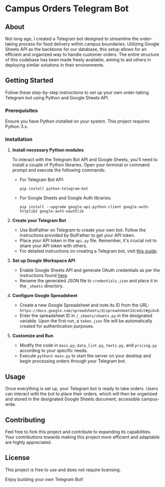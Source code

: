 # Campus Orders Telegram Bot

## About

Not long ago, I created a Telegram bot designed to streamline the order-taking process for food delivery within campus boundaries. Utilizing Google Sheets API as the backbone for our database, this setup allows for an efficient and organized way to handle customer orders. The entire structure of this codebase has been made freely available, aiming to aid others in deploying similar solutions in their environments.

## Getting Started

Follow these step-by-step instructions to set up your own order-taking Telegram bot using Python and Google Sheets API.

### Prerequisites

Ensure you have Python installed on your system. This project requires Python 3.x.

### Installation

1. **Install necessary Python modules**

   To interact with the Telegram Bot API and Google Sheets, you'll need to install a couple of Python libraries. Open your terminal or command prompt and execute the following commands:

   - For Telegram Bot API:

     ```
     pip install python-telegram-bot
     ```

   - For Google Sheets and Google Auth libraries:

     ```
     pip install --upgrade google-api-python-client google-auth-httplib2 google-auth-oauthlib
     ```

2. **Create your Telegram Bot**

   - Use BotFather on Telegram to create your own bot. Follow the instructions provided by BotFather to get your API token.
   - Place your API token in the `api.py` file. Remember, it's crucial not to share your API token with others.
   - For detailed instructions on creating a Telegram bot, visit [this guide](https://flowxo.com/how-to-create-a-bot-for-telegram-short-and-simple-guide-for-beginners/).

3. **Set up Google Workspace API**

   - Enable Google Sheets API and generate OAuth credentials as per the instructions found [here](https://developers.google.com/sheets/api/quickstart/python).
   - Rename the generated JSON file to `credentials.json` and place it in the `_sheets` directory.

4. **Configure Google Spreadsheet**

   - Create a new Google Spreadsheet and note its ID from the URL: `https://docs.google.com/spreadsheets/d/spreadsheetId/edit#gid=0`.
   - Enter the spreadsheet ID in `/_sheets/sheets.py` in the designated variable. Upon the first run, a `token.json` file will be automatically created for authentication purposes.

5. **Customize and Run**

   - Modify the code in `main.py`, `data_list.py`, `texts.py`, and `pricing.py` according to your specific needs.
   - Execute `python3 main.py` to start the server on your desktop and begin processing orders through your Telegram bot.

## Usage

Once everything is set up, your Telegram bot is ready to take orders. Users can interact with the bot to place their orders, which will then be organized and stored in the designated Google Sheets document, accessible campus-wide.

## Contributing

Feel free to fork this project and contribute to expanding its capabilities. Your contributions towards making this project more efficient and adaptable are highly appreciated.

## License

This project is free to use and does not require licensing.

Enjoy building your own Telegram Bot!